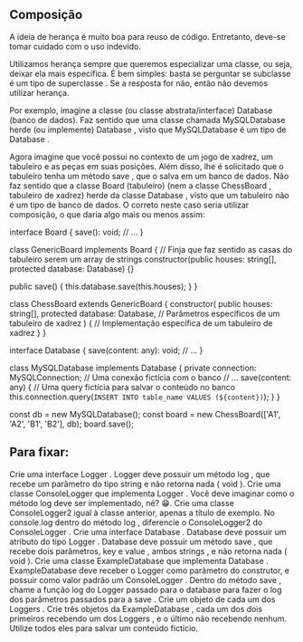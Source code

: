 ## Composição

A ideia de herança é muito boa para reuso de código. Entretanto, deve-se tomar cuidado com o uso indevido.

Utilizamos herança sempre que queremos especializar uma classe, ou seja, deixar ela mais específica. É bem simples: basta se perguntar se subclasse é um tipo de superclasse . Se a resposta for não, então não devemos utilizar herança.

Por exemplo, imagine a classe (ou classe abstrata/interface) Database (banco de dados). Faz sentido que uma classe chamada MySQLDatabase herde (ou implemente) Database , visto que MySQLDatabase é um tipo de Database .

Agora imagine que você possui no contexto de um jogo de xadrez, um tabuleiro e as peças em suas posições. Além disso, lhe é solicitado que o tabuleiro tenha um método save , que o salva em um banco de dados. Não faz sentido que a classe Board (tabuleiro) (nem a classe ChessBoard , tabuleiro de xadrez) herde da classe Database , visto que um tabuleiro não é um tipo de banco de dados. O correto neste caso seria utilizar composição, o que daria algo mais ou menos assim:

interface Board {
  save(): void;
  // ...
}

class GenericBoard implements Board {
  // Finja que faz sentido as casas do tabuleiro serem um array de strings
  constructor(public houses: string[], protected database: Database) {}

  public save() {
    this.database.save(this.houses);
  }
}

class ChessBoard extends GenericBoard {
  constructor(
    public houses: string[],
    protected database: Database,
    // Parâmetros específicos de um tabuleiro de xadrez
  ) {
    // Implementação específica de um tabuleiro de xadrez
  }
}

interface Database {
  save(content: any): void;
  // ...
}

class MySQLDatabase implements Database {
  private connection: MySQLConnection; // Uma conexão fictícia com o banco
  // ...
  save(content: any) {
    // Uma query fictícia para salvar o conteúdo no banco
    this.connection.query(`INSERT INTO table_name VALUES (${content})`);
  }
}

const db = new MySQLDatabase();
const board = new ChessBoard(['A1', 'A2', 'B1', 'B2'], db);
board.save();

## Para fixar:
Crie uma interface Logger .
Logger deve possuir um método log , que recebe um parâmetro do tipo string e não retorna nada ( void ).
Crie uma classe ConsoleLogger que implementa Logger . Você deve imaginar como o método log deve ser implementado, né? 😁.
Crie uma classe ConsoleLogger2 igual à classe anterior, apenas a título de exemplo.
No console.log dentro do método log , diferencie o ConsoleLogger2 do ConsoleLogger .
Crie uma interface Database .
Database deve possuir um atributo do tipo Logger .
Database deve possuir um método save , que recebe dois parâmetros, key e value , ambos strings , e não retorna nada ( void ).
Crie uma classe ExampleDatabase que implementa Database .
ExampleDatabase deve receber o Logger como parâmetro do construtor, e possuir como valor padrão um ConsoleLogger .
Dentro do método save , chame a função log do Logger passado para o database para fazer o log dos parâmetros passados para a save .
Crie um objeto de cada um dos Loggers .
Crie três objetos da ExampleDatabase , cada um dos dois primeiros recebendo um dos Loggers , e o último não recebendo nenhum.
Utilize todos eles para salvar um conteúdo fictício.
